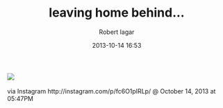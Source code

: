 ﻿---
layout: post
title: leaving home behind...
date: 2013-10-14 16:53
author: "Robert Iagar"
comments: true
tags: [Day to day, IFTTT, Instagram]
---
<div><img src='http://distilleryimage5.s3.amazonaws.com/9878646434df11e3895b22000aeb0c02_8.jpg' /><br /><br /><div>via Instagram http://instagram.com/p/fc6O1pIRLp/ @ October 14, 2013 at 05:47PM</div><br /></div>
